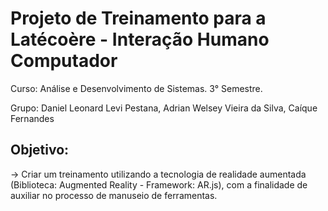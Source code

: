 # Projeto de Treinamento para a Latécoère - Interação Humano Computador

Curso: Análise e Desenvolvimento de Sistemas. 3° Semestre.

Grupo: Daniel Leonard Levi Pestana,
       Adrian Welsey Vieira da Silva,
       Caíque Fernandes
       

## Objetivo:
 -> Criar um treinamento utilizando a tecnologia de realidade aumentada (Biblioteca: Augmented Reality - Framework: AR.js), com a finalidade de auxiliar no processo de manuseio de ferramentas.
